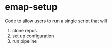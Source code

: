 # emap-setup

Code to allow users to run a single script that will
1. clone repos
2. set up configuration
3. run pipeline
